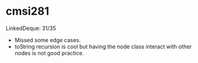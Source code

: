 # cmsi281

LinkedDeque: 31/35
  * Missed some edge cases.
  * toString recursion is cool but having the node class interact with other nodes is not good practice.
